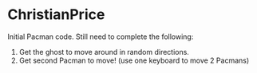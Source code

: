 # ChristianPrice
Initial Pacman code. Still need to complete the following: 
1) Get the ghost to move around in random directions.
2) Get second Pacman to move! (use one keyboard to move 2 Pacmans)

